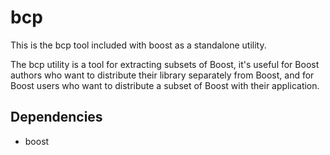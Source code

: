 bcp
===

This is the bcp tool included with boost as a standalone utility.

The bcp utility is a tool for extracting subsets of Boost, it's useful for
Boost authors who want to distribute their library separately from Boost, and
for Boost users who want to distribute a subset of Boost with their application.

## Dependencies
* boost
